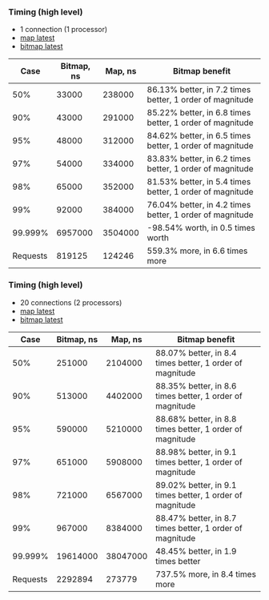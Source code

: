### Timing (high level)
* 1 connection (1 processor)
* [map latest](../../map/wrk/map-t1-c1.txt)
* [bitmap latest](../../bitmap/wrk/bitmap-t1-c1.txt)

|Case|Bitmap, ns|Map, ns|Bitmap benefit|
|---|---|---|---|
|50%|33000|238000|86.13% better, in 7.2 times better, 1 order of magnitude|
|90%|43000|291000|85.22% better, in 6.8 times better, 1 order of magnitude|
|95%|48000|312000|84.62% better, in 6.5 times better, 1 order of magnitude|
|97%|54000|334000|83.83% better, in 6.2 times better, 1 order of magnitude|
|98%|65000|352000|81.53% better, in 5.4 times better, 1 order of magnitude|
|99%|92000|384000|76.04% better, in 4.2 times better, 1 order of magnitude|
|99.999%|6957000|3504000|-98.54% worth, in 0.5 times worth|
|Requests|819125|124246|559.3% more, in 6.6 times more|

### Timing (high level)
* 20 connections (2 processors)
* [map latest](../../map/wrk/map-t2-c20.txt)
* [bitmap latest](../../bitmap/wrk/bitmap-t2-c20.txt)

|Case|Bitmap, ns|Map, ns|Bitmap benefit|
|---|---|---|---|
|50%|251000|2104000|88.07% better, in 8.4 times better, 1 order of magnitude|
|90%|513000|4402000|88.35% better, in 8.6 times better, 1 order of magnitude|
|95%|590000|5210000|88.68% better, in 8.8 times better, 1 order of magnitude|
|97%|651000|5908000|88.98% better, in 9.1 times better, 1 order of magnitude|
|98%|721000|6567000|89.02% better, in 9.1 times better, 1 order of magnitude|
|99%|967000|8384000|88.47% better, in 8.7 times better, 1 order of magnitude|
|99.999%|19614000|38047000|48.45% better, in 1.9 times better|
|Requests|2292894|273779|737.5% more, in 8.4 times more|
